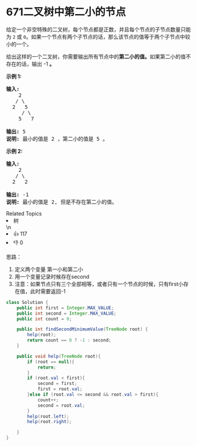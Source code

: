 # 671二叉树中第二小的节点

<p>给定一个非空特殊的二叉树，每个节点都是正数，并且每个节点的子节点数量只能为&nbsp;<code>2</code>&nbsp;或&nbsp;<code>0</code>。如果一个节点有两个子节点的话，那么该节点的值等于两个子节点中较小的一个。</p>

<p>给出这样的一个二叉树，你需要输出所有节点中的<strong>第二小的值。</strong>如果第二小的值不存在的话，输出 -1 <strong>。</strong></p>

<p><strong>示例 1:</strong></p>

<pre><strong>输入:</strong> 
    2
   / \
  2   5
     / \
    5   7

<strong>输出:</strong> 5
<strong>说明:</strong> 最小的值是 2 ，第二小的值是 5 。
</pre>

<p><strong>示例 2:</strong></p>

<pre><strong>输入:</strong> 
    2
   / \
  2   2

<strong>输出:</strong> -1
<strong>说明:</strong> 最小的值是 2, 但是不存在第二小的值。
</pre>

<div><div>Related Topics</div><div><li>树</li></div></div>\n<div><li>👍 117</li><li>👎 0</li></div>



思路：

1. 定义两个变量 第一小和第二小
2. 用一个变量记录时候存在second
3. 注意：如果节点只有三个全部相等，或者只有一个节点的时候，只有first小存在值，此时需要返回-1

```java
class Solution {
    public int first = Integer.MAX_VALUE;
    public int second = Integer.MAX_VALUE;
    public int count = 0;

    public int findSecondMinimumValue(TreeNode root) {
        help(root);
        return count == 0 ? -1 : second;
    }

    public void help(TreeNode root){
        if (root == null){
            return;
        }
        if (root.val < first){
            second = first;
            first = root.val;
        }else if (root.val <= second && root.val > first){
            count++;
            second = root.val;
        }
        help(root.left);
        help(root.right);

    }
}
```